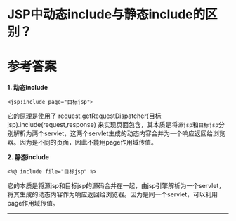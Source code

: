 # JSP中动态include与静态include的区别？

# 参考答案

**1. 动态include**
```
<jsp:include page="目标jsp">
```
它的原理是使用了 request.getRequestDispatcher(目标jsp).include(request,response) 来实现页面包含，其本质是将`源jsp`和`目标jsp`分别解析为两个servlet，这两个servlet生成的动态内容合并为一个响应返回给浏览器。因为是不同的页面，因此不能用page作用域传值。


**2. 静态include**
```
<%@ include file="目标jsp" %>
```
它的本质是将源jsp和目标jsp的源码合并在一起，由jsp引擎解析为一个servlet，将其生成的动态内容作为响应返回给浏览器。因为是同一个servlet，可以利用page作用域传值。

---

